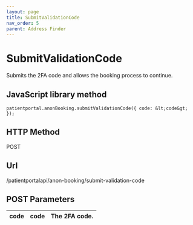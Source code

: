 ```yaml
---
layout: page
title: SubmitValidationCode
nav_order: 5
parent: Address Finder
---
```


# SubmitValidationCode

Submits the 2FA code and allows the booking process to continue.

## JavaScript library method

```
patientportal.anonBooking.submitValidationCode({ code: &lt;code&gt; });
```

## HTTP Method

POST

## ****Url****

/patientportalapi/anon-booking/submit-validation-code

## POST Parameters

| code | code | The 2FA code. |
| --- | --- | --- |
